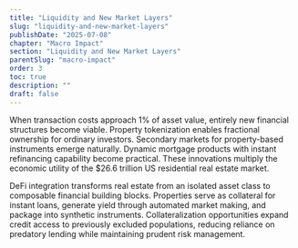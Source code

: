 ```yaml
---
title: "Liquidity and New Market Layers"
slug: "liquidity-and-new-market-layers"
publishDate: "2025-07-08"
chapter: "Macro Impact"
section: "Liquidity and New Market Layers"
parentSlug: "macro-impact"
order: 3
toc: true
description: ""
draft: false
---
```


When transaction costs approach 1% of asset value, entirely new financial structures become viable. Property
tokenization enables fractional ownership for ordinary investors. Secondary markets for property-based instruments
emerge naturally. Dynamic mortgage products with instant refinancing capability become practical. These innovations
multiply the economic utility of the \$26.6 trillion US residential real estate market.

DeFi integration transforms real estate from an isolated asset class to composable financial building blocks. Properties
serve as collateral for instant loans, generate yield through automated market making, and package into synthetic
instruments. Collateralization opportunities expand credit access to previously excluded populations, reducing reliance
on predatory lending while maintaining prudent risk management.
